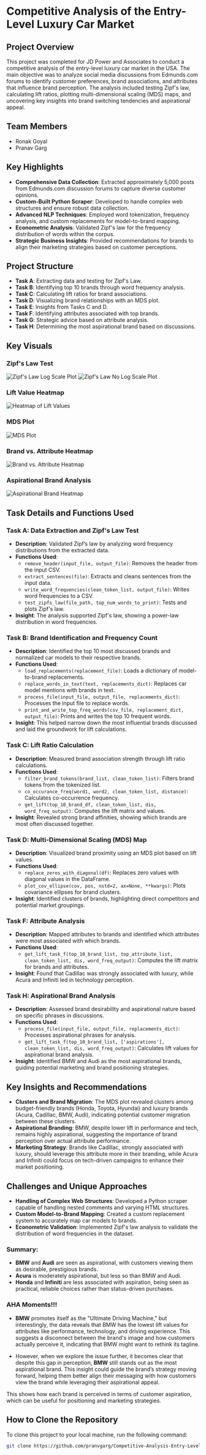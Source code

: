 # Competitive Analysis of the Entry-Level Luxury Car Market

## Project Overview
This project was completed for JD Power and Associates to conduct a competitive analysis of the entry-level luxury car market in the USA. The main objective was to analyze social media discussions from Edmunds.com forums to identify customer preferences, brand associations, and attributes that influence brand perception. The analysis included testing Zipf's law, calculating lift ratios, plotting multi-dimensional scaling (MDS) maps, and uncovering key insights into brand switching tendencies and aspirational appeal.

## Team Members
- Ronak Goyal
- Pranav Garg


## Key Highlights
- **Comprehensive Data Collection**: Extracted approximately 5,000 posts from Edmunds.com discussion forums to capture diverse customer opinions.
- **Custom-Built Python Scraper**: Developed to handle complex web structures and ensure robust data collection.
- **Advanced NLP Techniques**: Employed word tokenization, frequency analysis, and custom replacements for model-to-brand mapping.
- **Econometric Analysis**: Validated Zipf's law for the frequency distribution of words within the corpus.
- **Strategic Business Insights**: Provided recommendations for brands to align their marketing strategies based on customer perceptions.

## Project Structure
- **Task A**: Extracting data and testing for Zipf's Law.
- **Task B**: Identifying top 10 brands through word frequency analysis.
- **Task C**: Calculating lift ratios for brand associations.
- **Task D**: Visualizing brand relationships with an MDS plot.
- **Task E**: Insights from Tasks C and D.
- **Task F**: Identifying attributes associated with top brands.
- **Task G**: Strategic advice based on attribute analysis.
- **Task H**: Determining the most aspirational brand based on discussions.

## Key Visuals
### Zipf's Law Test
![Zipf's Law Log Scale Plot](img/LogScalePlot.png)
![Zipf's Law No Log Scale Plot](img/nonLogScalePlot.png)


### Lift Value Heatmap
![Heatmap of Lift Values](img/Lift.png)

### MDS Plot
![MDS Plot](img/MDS.png)

### Brand vs. Attribute Heatmap
![Brand vs. Attribute Heatmap](img/WordsBrands.png)

### Aspirational Brand Analysis
![Aspirational Brand Heatmap](img/aspirationBrands.png)

## Task Details and Functions Used

### Task A: Data Extraction and Zipf's Law Test
- **Description**: Validated Zipf’s law by analyzing word frequency distributions from the extracted data.
- **Functions Used**:
  - `remove_header(input_file, output_file)`: Removes the header from the input CSV.
  - `extract_sentences(file)`: Extracts and cleans sentences from the input data.
  - `write_word_frequencies(clean_token_list, output_file)`: Writes word frequencies to a CSV.
  - `test_zipfs_law(file_path, top_num_words_to_print)`: Tests and plots Zipf's law.
- **Insight**: The analysis supported Zipf's law, showing a power-law distribution in word frequencies.

### Task B: Brand Identification and Frequency Count
- **Description**: Identified the top 10 most discussed brands and normalized car models to their respective brands.
- **Functions Used**:
  - `load_replacements(replacement_file)`: Loads a dictionary of model-to-brand replacements.
  - `replace_words_in_text(text, replacements_dict)`: Replaces car model mentions with brands in text.
  - `process_file(input_file, output_file, replacements_dict)`: Processes the input file to replace words.
  - `print_and_write_top_freq_words(csv_file, replacement_dict, output_file)`: Prints and writes the top 10 frequent words.
- **Insight**: This helped narrow down the most influential brands discussed and laid the groundwork for lift calculations.

### Task C: Lift Ratio Calculation
- **Description**: Measured brand association strength through lift ratio calculations.
- **Functions Used**:
  - `filter_brand_tokens(brand_list, clean_token_list)`: Filters brand tokens from the tokenized list.
  - `co_occurance_freq(word1, word2, clean_token_list, distance)`: Calculates co-occurrence frequency.
  - `get_lift(top_10_brand_df, clean_token_list, dis, word_freq_output)`: Computes the lift matrix and values.
- **Insight**: Revealed strong brand affinities, showing which brands are most often discussed together.

### Task D: Multi-Dimensional Scaling (MDS) Map
- **Description**: Visualized brand proximity using an MDS plot based on lift values.
- **Functions Used**:
  - `replace_zeros_with_diagonal(df)`: Replaces zero values with diagonal values in the DataFrame.
  - `plot_cov_ellipse(cov, pos, nstd=2, ax=None, **kwargs)`: Plots covariance ellipses for brand clusters.
- **Insight**: Identified clusters of brands, highlighting direct competitors and potential market groupings.

### Task F: Attribute Analysis
- **Description**: Mapped attributes to brands and identified which attributes were most associated with which brands.
- **Functions Used**:
  - `get_lift_task_f(top_10_brand_list, top_attribute_list, clean_token_list, dis, word_freq_output)`: Computes the lift matrix for brands and attributes.
- **Insight**: Found that Cadillac was strongly associated with luxury, while Acura and Infiniti led in technology perception.

### Task H: Aspirational Brand Analysis
- **Description**: Assessed brand desirability and aspirational nature based on specific phrases in discussions.
- **Functions Used**:
  - `process_file(input_file, output_file, replacements_dict)`: Processes aspirational phrases for analysis.
  - `get_lift_task_f(top_10_brand_list, ['aspirations'], clean_token_list, dis, word_freq_output)`: Calculates lift values for aspirational brand analysis.
- **Insight**: Identified BMW and Audi as the most aspirational brands, guiding potential marketing and brand positioning strategies.

## Key Insights and Recommendations
- **Clusters and Brand Migration**: The MDS plot revealed clusters among budget-friendly brands (Honda, Toyota, Hyundai) and luxury brands (Acura, Cadillac, BMW, Audi), indicating potential customer migration between these clusters.
- **Aspirational Branding**: BMW, despite lower lift in performance and tech, remains highly aspirational, suggesting the importance of brand perception over actual attribute performance.
- **Marketing Strategy**: Brands like Cadillac, strongly associated with luxury, should leverage this attribute more in their branding, while Acura and Infiniti could focus on tech-driven campaigns to enhance their market positioning.

## Challenges and Unique Approaches
- **Handling of Complex Web Structures**: Developed a Python scraper capable of handling nested comments and varying HTML structures.
- **Custom Model-to-Brand Mapping**: Created a custom replacement system to accurately map car models to brands.
- **Econometric Validation**: Implemented Zipf's law analysis to validate the distribution of word frequencies in the dataset.


### **Summary**:
- **BMW** and **Audi** are seen as aspirational, with customers viewing them as desirable, prestigious brands.
- **Acura** is moderately aspirational, but less so than BMW and Audi.
- **Honda** and **Infiniti** are less associated with aspiration, being seen as practical, reliable choices rather than status-driven purchases.


### AHA Moments!!!

- **BMW** promotes itself as the "Ultimate Driving Machine," but interestingly, the data reveals that BMW has the lowest lift values for attributes like performance, technology, and driving experience. This suggests a disconnect between the brand's image and how customers actually perceive it, indicating that BMW might want to rethink its tagline.
  
- However, when we explore the issue further, it becomes clear that despite this gap in perception, **BMW** still stands out as the most aspirational brand. This insight could guide the brand’s strategy moving forward, helping them better align their messaging with how customers view the brand while leveraging their aspirational appeal.

This shows how each brand is perceived in terms of customer aspiration, which can be useful for positioning and marketing strategies.
## How to Clone the Repository
To clone this project to your local machine, run the following command:

```bash
git clone https://github.com/pranvgarg/Competitive-Analysis-Entry-Level-Luxury-Car-Market.git
